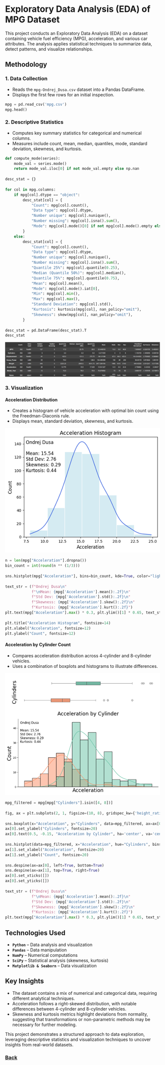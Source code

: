 # Exploratory Data Analysis (EDA) of MPG Dataset  

This project conducts an Exploratory Data Analysis (EDA) on a dataset containing vehicle fuel efficiency (MPG), acceleration, and various car attributes. The analysis applies statistical techniques to summarize data, detect patterns, and visualize relationships.  

## Methodology  

### 1. Data Collection  
- Reads the `mpg-Ondrej_Dusa.csv` dataset into a Pandas DataFrame.  
- Displays the first few rows for an initial inspection.  

```python
mpg = pd.read_csv('mpg.csv')  
mpg.head()
```

### 2. Descriptive Statistics

-  Computes key summary statistics for categorical and numerical columns.
-  Measures include count, mean, median, quantiles, mode, standard deviation, skewness, and kurtosis.

```python
def compute_mode(series):  
    mode_val = series.mode()  
    return mode_val.iloc[0] if not mode_val.empty else np.nan  

desc_stat = {}  

for col in mpg.columns:  
    if mpg[col].dtype == "object":  
        desc_stat[col] = {  
            "Count": mpg[col].count(),  
            "Data type": mpg[col].dtype,  
            "Number unique": mpg[col].nunique(),  
            "Number missing": mpg[col].isna().sum(),  
            "Mode": mpg[col].mode()[0] if not mpg[col].mode().empty else np.nan,  
        }  
    else:  
        desc_stat[col] = {  
            "Count": mpg[col].count(),  
            "Data type": mpg[col].dtype,  
            "Number unique": mpg[col].nunique(),  
            "Number missing": mpg[col].isna().sum(),  
            "Quantile 25%": mpg[col].quantile(0.25),  
            "Median (Quantile 50%)": mpg[col].median(),  
            "Quantile 75%": mpg[col].quantile(0.75),  
            "Mean": mpg[col].mean(),  
            "Mode": mpg[col].mode().iat[0],  
            "Min": mpg[col].min(),  
            "Max": mpg[col].max(),  
            "Standard Deviation": mpg[col].std(),  
            "Kurtosis": kurtosis(mpg[col], nan_policy="omit"),  
            "Skewness": skew(mpg[col], nan_policy="omit"),  
        }  

desc_stat = pd.DataFrame(desc_stat).T  
desc_stat
```

![Output](https://github.com/ondrej-dusa/Portfolio/blob/886b21a9c699e367e8034fa2c291faaff48b0f4d/assets/MPG_Analysis.png)

### 3. Visualization

#### **Acceleration Distribution**

-  Creates a histogram of vehicle acceleration with optimal bin count using the Freedman-Diaconis rule.
-  Displays mean, standard deviation, skewness, and kurtosis.

![Histogram](https://raw.githubusercontent.com/ondrej-dusa/Portfolio/main/assets/Histogram_Colab.png)

```python
n = len(mpg["Acceleration"].dropna())  
bin_count = int(round(n ** (1/3)))  

sns.histplot(mpg["Acceleration"], bins=bin_count, kde=True, color="lightblue", edgecolor="white").lines[0].set_color("royalblue")  

text_str = (f"Ondrej Dusa\n"  
            f"\nMean: {mpg['Acceleration'].mean():.2f}\n"  
            f"Std Dev: {mpg['Acceleration'].std():.2f}\n"  
            f"Skewness: {mpg['Acceleration'].skew():.2f}\n"  
            f"Kurtosis: {mpg['Acceleration'].kurt():.2f}")  
plt.text(mpg["Acceleration"].max() * 0.3, plt.ylim()[1] * 0.65, text_str, fontsize=12)  

plt.title("Acceleration Histogram", fontsize=14)  
plt.xlabel("Acceleration", fontsize=12)  
plt.ylabel("Count", fontsize=12)  
```

#### **Acceleration by Cylinder Count**

-  Compares acceleration distribution across 4-cylinder and 8-cylinder vehicles.
-  Uses a combination of boxplots and histograms to illustrate differences.

![Combined_Plot](https://raw.githubusercontent.com/ondrej-dusa/Portfolio/main/assets/Combined_Plot_Colab.png)

```python
mpg_filtered = mpg[mpg["Cylinders"].isin([4, 8])]  

fig, ax = plt.subplots(2, 1, figsize=(10, 8), gridspec_kw={'height_ratios': [1, 2]}, sharex=True)  

sns.boxplot(x="Acceleration", y="Cylinders", data=mpg_filtered, ax=ax[0], orient="y", palette="Set2", width=0.2)  
ax[0].set_ylabel("Cylinders", fontsize=20)  
ax[0].text(0.5, -0.15, "Acceleration by Cylinder", ha='center', va='center', fontsize=20, transform=ax[0].transAxes)  

sns.histplot(data=mpg_filtered, x="Acceleration", hue="Cylinders", bins=16, kde=True, ax=ax[1], palette="Set2", legend=False)  
ax[1].set_xlabel("Acceleration", fontsize=20)  
ax[1].set_ylabel("Count", fontsize=20)  

sns.despine(ax=ax[0], left=True, bottom=True)  
sns.despine(ax=ax[1], top=True, right=True)  
ax[0].set_xticks([])  
ax[0].set_yticks([])  

text_str = (f"Ondrej Dusa\n"  
            f"\nMean: {mpg['Acceleration'].mean():.2f}\n"  
            f"Std Dev: {mpg['Acceleration'].std():.2f}\n"  
            f"Skewness: {mpg['Acceleration'].skew():.2f}\n"  
            f"Kurtosis: {mpg['Acceleration'].kurt():.2f}")  
plt.text(mpg["Acceleration"].max() * 0.3, plt.ylim()[1] * 0.65, text_str, fontsize=12)  
```

Technologies Used
-----------------

-  **`Python`** – Data analysis and visualization
-  **`Pandas`** – Data manipulation
-  **`NumPy`** – Numerical computations
-  **`SciPy`** – Statistical analysis (skewness, kurtosis)
-  **`Matplotlib & Seaborn`** – Data visualization
    

Key Insights
------------

-  The dataset contains a mix of numerical and categorical data, requiring different analytical techniques.
-  Acceleration follows a right-skewed distribution, with notable differences between 4-cylinder and 8-cylinder vehicles.
-  Skewness and kurtosis metrics highlight deviations from normality, suggesting that transformations or non-parametric methods may be necessary for further modeling.

This project demonstrates a structured approach to data exploration, leveraging descriptive statistics and visualization techniques to uncover insights from real-world datasets.

### [Back](https://ondrej-dusa.github.io/Portfolio/Projects.html)
